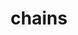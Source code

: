 ---
layout: objects
title: chains
emoji: chains
permalink: ⛓.html
image: assets/img/3moji/chains.png
---